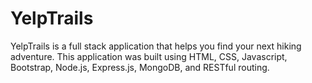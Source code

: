 # YelpTrails
YelpTrails is a full stack application that helps you find your next hiking adventure. This application was built using HTML, CSS, Javascript, Bootstrap, Node.js, Express.js, MongoDB, and RESTful routing.
